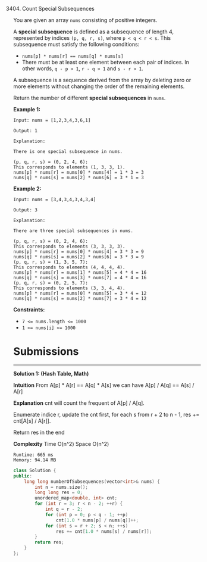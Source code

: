 3404. Count Special Subsequences

You are given an array `nums` consisting of positive integers.

A **special subsequence** is defined as a subsequence of length 4, represented by indices `(p, q, r, s)`, where `p < q < r < s`. This subsequence must satisfy the following conditions:

* `nums[p] * nums[r] == nums[q] * nums[s]`
* There must be at least one element between each pair of indices. In other words, `q - p > 1`, `r - q > 1` and `s - r > 1`.

A subsequence is a sequence derived from the array by deleting zero or more elements without changing the order of the remaining elements.

Return the number of different **special subsequences** in `nums`.

 

**Example 1:**
```
Input: nums = [1,2,3,4,3,6,1]

Output: 1

Explanation:

There is one special subsequence in nums.

(p, q, r, s) = (0, 2, 4, 6):
This corresponds to elements (1, 3, 3, 1).
nums[p] * nums[r] = nums[0] * nums[4] = 1 * 3 = 3
nums[q] * nums[s] = nums[2] * nums[6] = 3 * 1 = 3
```

**Example 2:**
```
Input: nums = [3,4,3,4,3,4,3,4]

Output: 3

Explanation:

There are three special subsequences in nums.

(p, q, r, s) = (0, 2, 4, 6):
This corresponds to elements (3, 3, 3, 3).
nums[p] * nums[r] = nums[0] * nums[4] = 3 * 3 = 9
nums[q] * nums[s] = nums[2] * nums[6] = 3 * 3 = 9
(p, q, r, s) = (1, 3, 5, 7):
This corresponds to elements (4, 4, 4, 4).
nums[p] * nums[r] = nums[1] * nums[5] = 4 * 4 = 16
nums[q] * nums[s] = nums[3] * nums[7] = 4 * 4 = 16
(p, q, r, s) = (0, 2, 5, 7):
This corresponds to elements (3, 3, 4, 4).
nums[p] * nums[r] = nums[0] * nums[5] = 3 * 4 = 12
nums[q] * nums[s] = nums[2] * nums[7] = 3 * 4 = 12
```

**Constraints:**

* `7 <= nums.length <= 1000`
* `1 <= nums[i] <= 1000`

# Submissions
---
**Solution 1: (Hash Table, Math)**

__Intuition__
From A[p] * A[r] == A[q] * A[s]
we can have A[p] / A[q] == A[s] / A[r]

__Explanation__
cnt will count the frequent of A[p] / A[q].

Enumerate indice r,
update the cnt first,
for each s from r + 2 to n - 1,
res += cnt[A[s] / A[r]].

Return res in the end

__Complexity__
Time O(n^2)
Space O(n^2)

```
Runtime: 665 ms
Memory: 94.14 MB
```
```c++
class Solution {
public:
    long long numberOfSubsequences(vector<int>& nums) {
        int n = nums.size();
        long long res = 0;
        unordered_map<double, int> cnt;
        for (int r = 3; r < n - 2; ++r) {
            int q = r - 2;
            for (int p = 0; p < q - 1; ++p)
                cnt[1.0 * nums[p] / nums[q]]++;
            for (int s = r + 2; s < n; ++s)
                res += cnt[1.0 * nums[s] / nums[r]];
        }
        return res;
    }
};
```
